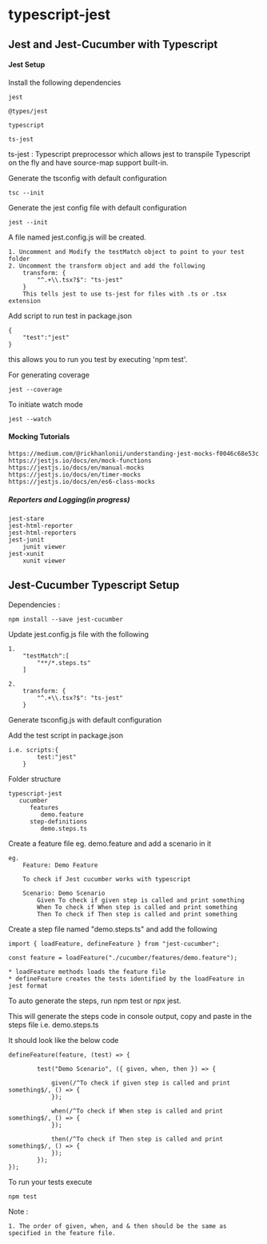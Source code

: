 # typescript-jest

## Jest and Jest-Cucumber with Typescript

#### Jest Setup
Install the following dependencies

 	jest
 	
 	@types/jest
 	
 	typescript
 	
 	ts-jest
 
 ts-jest : Typescript preprocessor which allows jest to transpile Typescript on the fly and have source-map support built-in.
	

Generate the tsconfig with default configuration

	tsc --init

Generate the jest config file with default configuration

	jest --init
	
A file named jest.config.js will be created.

	1. Uncomment and Modify the testMatch object to point to your test folder
	2. Uncomment the transform object and add the following
		transform: {
			"^.+\\.tsx?$": "ts-jest"
		}
		This tells jest to use ts-jest for files with .ts or .tsx extension
		
Add script to run test in package.json

	{
		"test":"jest"
	}
this allows you to run you test by executing 'npm test'.

For generating coverage

	jest --coverage
	
To initiate watch mode

	jest --watch
	
#### Mocking Tutorials

	https://medium.com/@rickhanlonii/understanding-jest-mocks-f0046c68e53c
	https://jestjs.io/docs/en/mock-functions
	https://jestjs.io/docs/en/manual-mocks
	https://jestjs.io/docs/en/timer-mocks
	https://jestjs.io/docs/en/es6-class-mocks

##### Reporters and Logging(in progress)

	jest-stare
	jest-html-reporter
	jest-html-reporters
	jest-junit
		junit viewer
	jest-xunit
		xunit viewer

		
## Jest-Cucumber Typescript Setup

Dependencies : 

	npm install --save jest-cucumber
	
Update jest.config.js file with the following

	1.
		"testMatch":[
			"**/*.steps.ts"
		]
	
	2.
		transform: {
			"^.+\\.tsx?$": "ts-jest"
		}

Generate tsconfig.js with default configuration

Add the test script in package.json

	i.e. scripts:{
			test:"jest"
		}

Folder structure

	typescript-jest
	   cucumber
	      features
	         demo.feature
	      step-definitions
	         demo.steps.ts
			
Create a feature file eg. demo.feature and add a scenario in it 
	
	eg. 
		Feature: Demo Feature

		To check if Jest cucumber works with typescript
	
		Scenario: Demo Scenario
			Given To check if given step is called and print something
			When To check if When step is called and print something
			Then To check if Then step is called and print something

			
Create a step file named "demo.steps.ts" and add the following 

	import { loadFeature, defineFeature } from "jest-cucumber";
	
	const feature = loadFeature("./cucumber/features/demo.feature");
	
	* loadFeature methods loads the feature file
	* defineFeature creates the tests identified by the loadFeature in jest format
	
To auto generate the steps, run npm test or npx jest.

This will generate the steps code in console output, copy and paste in the steps file i.e. demo.steps.ts

It should look like the below code

	defineFeature(feature, (test) => {

    		test("Demo Scenario", ({ given, when, then }) => {
		
    		    given(/^To check if given step is called and print something$/, () => {
    		    });
		
    		    when(/^To check if When step is called and print something$/, () => {
    		    });
		
    		    then(/^To check if Then step is called and print something$/, () => {
    		    });
    		});
	});

To run your tests execute 

	npm test
	
Note : 

	1. The order of given, when, and & then should be the same as specified in the feature file.
